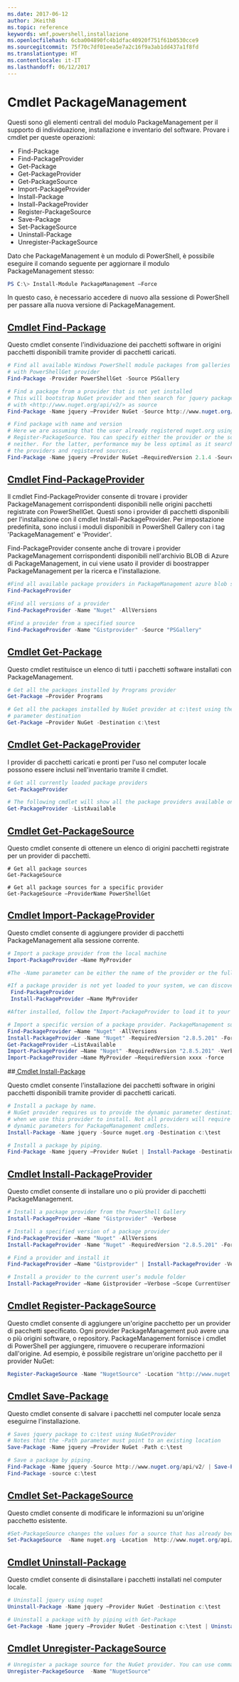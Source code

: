 ```yaml
---
ms.date: 2017-06-12
author: JKeithB
ms.topic: reference
keywords: wmf,powershell,installazione
ms.openlocfilehash: 6cba004890fc4b1dfac40920f751f61b0530cce9
ms.sourcegitcommit: 75f70c7df01eea5e7a2c16f9a3ab1dd437a1f8fd
ms.translationtype: HT
ms.contentlocale: it-IT
ms.lasthandoff: 06/12/2017
---
```

<a id="packagemanagement-cmdlets" class="xliff"></a>
# Cmdlet PackageManagement
Questi sono gli elementi centrali del modulo PackageManagement per il supporto di individuazione, installazione e inventario del software. Provare i cmdlet per queste operazioni:
-   Find-Package
-   Find-PackageProvider
-   Get-Package
-   Get-PackageProvider
-   Get-PackageSource
-   Import-PackageProvider
-   Install-Package
-   Install-PackageProvider
-   Register-PackageSource
-   Save-Package
-   Set-PackageSource
-   Uninstall-Package
-   Unregister-PackageSource

Dato che PackageManagement è un modulo di PowerShell, è possibile eseguire il comando seguente per aggiornare il modulo PackageManagement stesso:
```powershell
PS C:\> Install-Module PackageManagement –Force
```
In questo caso, è necessario accedere di nuovo alla sessione di PowerShell per passare alla nuova versione di PackageManagement.

<a id="find-package-cmdlethttpstechnetmicrosoftcomen-uslibrarydn890709aspx" class="xliff"></a>
## [Cmdlet Find-Package](https://technet.microsoft.com/en-us/library/dn890709.aspx)
Questo cmdlet consente l'individuazione dei pacchetti software in origini pacchetti disponibili tramite provider di pacchetti caricati.
```powershell
# Find all available Windows PowerShell module packages from galleries registered
# with PowerShellGet provider
Find-Package -Provider PowerShellGet -Source PSGallery

# Find a package from a provider that is not yet installed
# This will bootstrap NuGet provider and then search for jquery package using NuGet
# with <http://www.nuget.org/api/v2/> as source
Find-Package -Name jquery –Provider NuGet -Source http://www.nuget.org/api/v2/

# Find package with name and version
# Here we are assuming that the user already registered nuget.org using
# Register-PackageSource. You can specify either the provider or the source, or
# neither. For the latter, performance may be less optimal as it searches through all
# the providers and registered sources.
Find-Package -Name jquery –Provider NuGet –RequiredVersion 2.1.4 -Source nuget.org
```

<a id="find-packageprovider-cmdlethttpstechnetmicrosoftcomen-uslibrarymt676544aspx" class="xliff"></a>
## [Cmdlet Find-PackageProvider](https://technet.microsoft.com/en-us/library/mt676544.aspx)
Il cmdlet Find-PackageProvider consente di trovare i provider PackageManagement corrispondenti disponibili nelle origini pacchetti registrate con PowerShellGet. Questi sono i provider di pacchetti disponibili per l'installazione con il cmdlet Install-PackageProvider. Per impostazione predefinita, sono inclusi i moduli disponibili in PowerShell Gallery con i tag 'PackageManagement' e 'Provider'. 

Find-PackageProvider consente anche di trovare i provider PackageManagement corrispondenti disponibili nell'archivio BLOB di Azure di PackageManagement, in cui viene usato il provider di boostrapper PackageManagement per la ricerca e l'installazione.
```powershell
#Find all available package providers in PackageManagement azure blob store as well as in PowerShellGallery.com
Find-PackageProvider

#Find all versions of a provider
Find-PackageProvider -Name "Nuget" -AllVersions

#Find a provider from a specified source
Find-PackageProvider -Name "Gistprovider" -Source "PSGallery"
```

<a id="get-package-cmdlethttpstechnetmicrosoftcomen-uslibrarydn890704aspx" class="xliff"></a>
## [Cmdlet Get-Package](https://technet.microsoft.com/en-us/library/dn890704.aspx)
Questo cmdlet restituisce un elenco di tutti i pacchetti software installati con PackageManagement.
```powershell
# Get all the packages installed by Programs provider
Get-Package –Provider Programs

# Get all the packages installed by NuGet provider at c:\test using the dynamic
# parameter destination
Get-Package –Provider NuGet -Destination c:\test
```

<a id="get-packageprovider-cmdlethttpstechnetmicrosoftcomen-uslibrarydn890703aspx" class="xliff"></a>
## [Cmdlet Get-PackageProvider](https://technet.microsoft.com/en-us/library/dn890703.aspx)
I provider di pacchetti caricati e pronti per l'uso nel computer locale possono essere inclusi nell'inventario tramite il cmdlet.
```powershell
# Get all currently loaded package providers
Get-PackageProvider

# The following cmdlet will show all the package providers available on the machine (including those that are not loaded):
Get-PackageProvider -ListAvailable
```

<a id="get-packagesource-cmdlethttpstechnetmicrosoftcomen-uslibrarydn890705aspx" class="xliff"></a>
## [Cmdlet Get-PackageSource](https://technet.microsoft.com/en-us/library/dn890705.aspx)
Questo cmdlet consente di ottenere un elenco di origini pacchetti registrate per un provider di pacchetti.
```powershelll
# Get all package sources
Get-PackageSource

# Get all package sources for a specific provider
Get-PackageSource –ProviderName PowerShellGet
```

<a id="import-packageprovider-cmdlethttpstechnetmicrosoftcomen-uslibrarymt676545aspx" class="xliff"></a>
## [Cmdlet Import-PackageProvider](https://technet.microsoft.com/en-us/library/mt676545.aspx)
Questo cmdlet consente di aggiungere provider di pacchetti PackageManagement alla sessione corrente.
```powershell
# Import a package provider from the local machine
Import-PackageProvider –Name MyProvider

#The -Name parameter can be either the name of the provider or the full path to the provider. Currently, we support .dll, .exe and.psm1 for the full path case. If the name of the provider is used for the -Name parameter, then additional version parameters such as -RequiredVersion, -MinimumVersion and -MaximumVersion may be specified. Otherwise, the latest version of the provider will be imported.

#If a package provider is not yet loaded to your system, we can discover and install on-demand. You can use explicit discovery and install cmdlets to do so:
 Find-PackageProvider
 Install-PackageProvider –Name MyProvider

#After installed, follow the Import-PackageProvider to load it to your system.

# Import a specific version of a package provider. PackageManagement supports installations of multiple versions of a package provider using PackageProvider cmdlets (not by bootstrapper provider). You can install another version of a package provider given that you already have one up running by:
Find-PackageProvider –Name "Nuget" -AllVersions
Install-PackageProvider -Name "Nuget" -RequiredVersion "2.8.5.201" -Force
Get-PackageProvider –ListAvailable
Import-PackageProvider –Name "Nuget" -RequiredVersion "2.8.5.201" -Verbose
Import-PackageProvider –Name MyProvider –RequiredVersion xxxx -force
```

<a id="-install-package-cmdlethttpstechnetmicrosoftcomen-uslibrarydn890711aspx" class="xliff"></a>
##[ Cmdlet Install-Package](https://technet.microsoft.com/en-us/library/dn890711.aspx)

Questo cmdlet consente l'installazione dei pacchetti software in origini pacchetti disponibili tramite provider di pacchetti caricati.
```powershell
# Install a package by name.
# NuGet provider requires us to provide the dynamic parameter destination path
# when we use this provider to install. Not all providers will require you to supply
# dynamic parameters for PackageManagement cmdlets.
Install-Package -Name jquery -Source nuget.org -Destination c:\test

# Install a package by piping.
Find-Package -Name jquery –Provider NuGet | Install-Package -Destination c:\test
```

<a id="install-packageprovider-cmdlethttpstechnetmicrosoftcomen-uslibrarymt676543aspx" class="xliff"></a>
## [Cmdlet Install-PackageProvider](https://technet.microsoft.com/en-us/library/mt676543.aspx)
Questo cmdlet consente di installare uno o più provider di pacchetti PackageManagement.
```powershell
# Install a package provider from the PowerShell Gallery
Install-PackageProvider –Name "Gistprovider" -Verbose

# Install a specified version of a package provider
Find-PackageProvider –Name "Nuget" -AllVersions
Install-PackageProvider -Name "Nuget" -RequiredVersion "2.8.5.201" -Force

# Find a provider and install it
Find-PackageProvider –Name "Gistprovider" | Install-PackageProvider -Verbose

# Install a provider to the current user’s module folder
Install-PackageProvider –Name Gistprovider –Verbose –Scope CurrentUser
```

<a id="register-packagesource-cmdlethttpstechnetmicrosoftcomen-uslibrarydn890701aspx" class="xliff"></a>
## [Cmdlet Register-PackageSource](https://technet.microsoft.com/en-us/library/dn890701.aspx)
Questo cmdlet consente di aggiungere un'origine pacchetto per un provider di pacchetti specificato.
Ogni provider PackageManagement può avere una o più origini software, o repository. PackageManagement fornisce i cmdlet di PowerShell per aggiungere, rimuovere o recuperare informazioni dall'origine. Ad esempio, è possibile registrare un'origine pacchetto per il provider NuGet:
```powershell
Register-PackageSource -Name "NugetSource" -Location "http://www.nuget.org/api/v2" –ProviderName nuget
```

<a id="save-package-cmdlethttpstechnetmicrosoftcomen-uslibrarydn890708aspx" class="xliff"></a>
## [Cmdlet Save-Package](https://technet.microsoft.com/en-us/library/dn890708.aspx)
Questo cmdlet consente di salvare i pacchetti nel computer locale senza eseguirne l'installazione.
```powershell
# Saves jquery package to c:\test using NuGetProvider
# Notes that the -Path parameter must point to an existing location
Save-Package -Name jquery –Provider NuGet -Path c:\test

# Save a package by piping.
Find-Package -Name jquery -Source http://www.nuget.org/api/v2/ | Save-Package -Path c:\test
Find-Package -source c:\test
```

<a id="set-packagesource-cmdlethttpstechnetmicrosoftcomen-uslibrarydn890710aspx" class="xliff"></a>
## [Cmdlet Set-PackageSource](https://technet.microsoft.com/en-us/library/dn890710.aspx)
Questo cmdlet consente di modificare le informazioni su un'origine pacchetto esistente. 
```powershell
#Set-PackageSource changes the values for a source that has already been registered by running the Register-PackageSource cmdlet. By #running Set-PackageSource, you can change the source name and location.
Set-PackageSource  -Name nuget.org -Location  http://www.nuget.org/api/v2 -NewName nuget2 -NewLocation https://www.nuget.org/api/v2 
```

<a id="uninstall-package-cmdlethttpstechnetmicrosoftcomen-uslibrarydn890702aspx" class="xliff"></a>
## [Cmdlet Uninstall-Package](https://technet.microsoft.com/en-us/library/dn890702.aspx)
Questo cmdlet consente di disinstallare i pacchetti installati nel computer locale.
```powershell
# Uninstall jquery using nuget
Uninstall-Package -Name jquery –Provider NuGet -Destination c:\test

# Uninstall a package with by piping with Get-Package
Get-Package -Name jquery –Provider NuGet -Destination c:\test | Uninstall-Package
```

<a id="unregister-packagesource-cmdlethttpstechnetmicrosoftcomen-uslibrarydn890707aspx" class="xliff"></a>
## [Cmdlet Unregister-PackageSource](https://technet.microsoft.com/en-us/library/dn890707.aspx)
```powershell
# Unregister a package source for the NuGet provider. You can use command Unregister-PackageSource, to disconnect with a repository, and Get-PackageSource, to discover what the repositories are associated with that provider.
Unregister-PackageSource  -Name "NugetSource"
```

